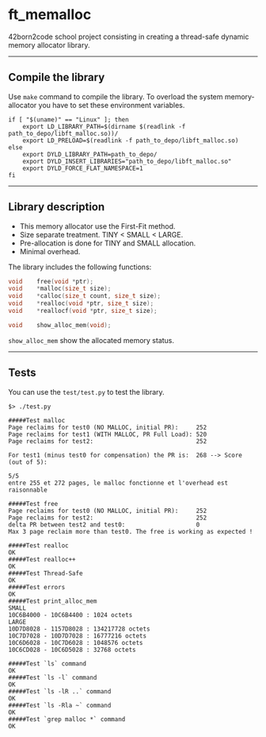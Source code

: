 # ft_memalloc

42born2code school project consisting in creating a thread-safe dynamic memory allocator library.

----------

Compile the library
-------------

Use `make` command to compile the library. To overload the system memory-allocator you have to set these environment variables.

```shell
if [ "$(uname)" == "Linux" ]; then
	export LD_LIBRARY_PATH=$(dirname $(readlink -f path_to_depo/libft_malloc.so))/
	export LD_PRELOAD=$(readlink -f path_to_depo/libft_malloc.so)
else
	export DYLD_LIBRARY_PATH=path_to_depo/
	export DYLD_INSERT_LIBRARIES="path_to_depo/libft_malloc.so"
	export DYLD_FORCE_FLAT_NAMESPACE=1 
fi
```

----------

Library description
-------------

- This memory allocator use the First-Fit method.
- Size separate treatment. TINY < SMALL < LARGE.
- Pre-allocation is done for TINY and SMALL allocation.
- Minimal overhead.

The library includes the following functions:
```c
void	free(void *ptr);
void	*malloc(size_t size);
void	*calloc(size_t count, size_t size);
void	*realloc(void *ptr, size_t size);
void	*reallocf(void *ptr, size_t size);

void	show_alloc_mem(void);
```
`show_alloc_mem` show the allocated memory status.

----------

Tests
-------
You can use the `test/test.py` to test the library.
```
$> ./test.py

#####Test malloc
Page reclaims for test0 (NO MALLOC, initial PR):     252
Page reclaims for test1 (WITH MALLOC, PR Full Load): 520
Page reclaims for test2:                             252

For test1 (minus test0 for compensation) the PR is:  268 --> Score (out of 5):

5/5
entre 255 et 272 pages, le malloc fonctionne et l'overhead est raisonnable

#####Test free
Page reclaims for test0 (NO MALLOC, initial PR):     252
Page reclaims for test2:                             252
delta PR between test2 and test0:                    0
Max 3 page reclaim more than test0. The free is working as expected !

#####Test realloc
OK
#####Test realloc++
OK
#####Test Thread-Safe
OK
#####Test errors
OK
#####Test print_alloc_mem
SMALL
10C6B4000 - 10C6B4400 : 1024 octets
LARGE
10D7D8028 - 1157D8028 : 134217728 octets
10C7D7028 - 10D7D7028 : 16777216 octets
10C6D6028 - 10C7D6028 : 1048576 octets
10C6CD028 - 10C6D5028 : 32768 octets

#####Test `ls` command
OK
#####Test `ls -l` command
OK
#####Test `ls -lR ..` command
OK
#####Test `ls -Rla ~` command
OK
#####Test `grep malloc *` command
OK
```